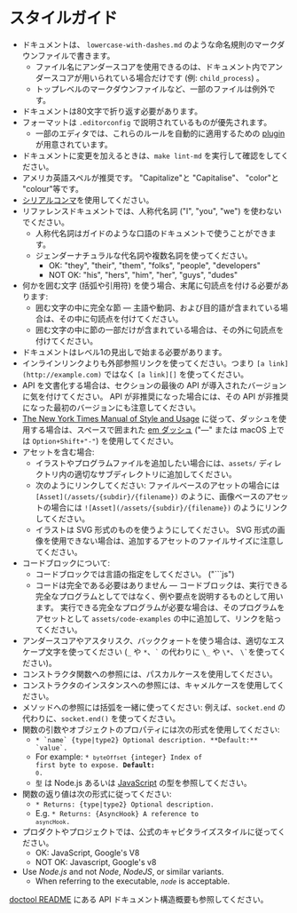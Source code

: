 # スタイルガイド

* ドキュメントは、 `lowercase-with-dashes.md` のような命名規則のマークダウンファイルで書きます。
  * ファイル名にアンダースコアを使用できるのは、ドキュメント内でアンダースコアが用いられている場合だけです (例: `child_process`) 。
  * トップレベルのマークダウンファイルなど、一部のファイルは例外です。
* ドキュメントは80文字で折り返す必要があります。
* フォーマットは `.editorconfig` で説明されているものが優先されます。
  * 一部のエディタでは、これらのルールを自動的に適用するための [plugin](http://editorconfig.org/#download) が用意されています。
* ドキュメントに変更を加えるときは、`make lint-md` を実行して確認をしてください。
* アメリカ英語スペルが推奨です。 "Capitalize"と "Capitalise"、 "color"と "colour"等です。
* [シリアルコンマ](https://en.wikipedia.org/wiki/Serial_comma)を使用してください。
* リファレンスドキュメントでは、人称代名詞 ("I", "you", "we") を使わないでください。
  * 人称代名詞はガイドのような口語のドキュメントで使うことができます。
  * ジェンダーナチュラルな代名詞や複数名詞を使ってください。
    * OK: "they", "their", "them", "folks", "people", "developers"
    * NOT OK: "his", "hers", "him", "her", "guys", "dudes"
* 何かを囲む文字 (括弧や引用符) を使う場合、末尾に句読点を付ける必要があります:
  * 囲む文字の中に完全な節 — 主語や動詞、および目的語が含まれている場合は、その中に句読点を付けてください。
  * 囲む文字の中に節の一部だけが含まれている場合は、その外に句読点を付けてください。
* ドキュメントはレベル1の見出しで始まる必要があります。
* インラインリンクよりも外部参照リンクを使ってください。つまり `[a link](http://example.com)` ではなく `[a link][]` を使ってください。
* API を文書化する場合は、セクションの最後の API が導入されたバージョンに気を付けてください。 API が非推奨になった場合には、その API が非推奨になった最初のバージョンにも注意してください。
* [The New York Times Manual of Style and Usage](https://en.wikipedia.org/wiki/The_New_York_Times_Manual_of_Style_and_Usage) に従って、ダッシュを使用する場合は、スペースで囲まれた [em ダッシュ](https://en.wikipedia.org/wiki/Dash#Em_dash) ("—" または macOS 上では `Option+Shift+"-"`) を使用してください。
* アセットを含む場合:
  * イラストやプログラムファイルを追加したい場合には、`assets/` ディレクトリ内の適切なサブディレクトリに追加してください。
  * 次のようにリンクしてください: ファイルベースのアセットの場合には `[Asset](/assets/{subdir}/{filename})` のように、画像ベースのアセットの場合には `![Asset](/assets/{subdir}/{filename})` のようにリンクしてください。
  * イラストは SVG 形式のものを使うようにしてください。 SVG 形式の画像を使用できない場合は、追加するアセットのファイルサイズに注意してください。
* コードブロックについて:
  * コードブロックでは言語の指定をしてください。 ("```js")
  * コードは完全である必要はありません — コードブロックは、実行できる完全なプログラムとしてではなく、例や要点を説明するものとして用います。 実行できる完全なプログラムが必要な場合は、そのプログラムをアセットとして `assets/code-examples` の中に追加して、リンクを貼ってください。
* アンダースコアやアスタリスク、バッククォートを使う場合は、適切なエスケープ文字を使ってください (`_` や `*`、`` ` `` の代わりに `\_` や `\*`、 `` \` ``を使ってください)。
* コンストラクタ関数への参照には、パスカルケースを使用してください。
* コンストラクタのインスタンスへの参照には、キャメルケースを使用してください。
* メソッドへの参照には括弧を一緒に使ってください: 例えば、`socket.end` の代わりに、`socket.end()` を使ってください。
* 関数の引数やオブジェクトのプロパティには次の形式を使用してください:
  * ``* `name` {type|type2} Optional description. **Default:** `value`.``
  <!--lint disable maximum-line-length remark-lint-->
  * For example: <code>* `byteOffset` {integer} Index of first byte to expose. **Default:** `0`.</code>
  <!--lint enable maximum-line-length remark-lint-->
  * `型` は Node.js あるいは [JavaScript](https://developer.mozilla.org/en-US/docs/Web/JavaScript/Guide/Grammar_and_types#Data_structures_and_types) の型を参照してください。
* 関数の返り値は次の形式に従ってください:
  * <code>* Returns: {type|type2} Optional description.</code>
  * E.g. <code>* Returns: {AsyncHook} A reference to `asyncHook`.</code>
* プロダクトやプロジェクトでは、公式のキャピタライズスタイルに従ってください。
  * OK: JavaScript, Google's V8
  <!--lint disable prohibited-strings remark-lint-->
  * NOT OK: Javascript, Google's v8
  <!-- lint enable prohibited-strings remark-lint-->
* Use _Node.js_ and not _Node_, _NodeJS_, or similar variants.
  * When referring to the executable, _`node`_ is acceptable.

[doctool README](../tools/doc/README.md) にある API ドキュメント構造概要も参照してください。
